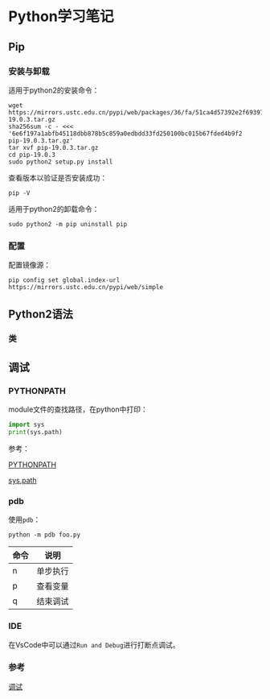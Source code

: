 # Python学习笔记

## Pip

### 安装与卸载

适用于python2的安装命令：

```shell
wget https://mirrors.ustc.edu.cn/pypi/web/packages/36/fa/51ca4d57392e2f69397cd6e5af23da2a8d37884a605f9e3f2d3bfdc48397/pip-19.0.3.tar.gz
sha256sum -c - <<< '6e6f197a1abfb45118dbb878b5c859a0edbdd33fd250100bc015b67fded4b9f2  pip-19.0.3.tar.gz'
tar xvf pip-19.0.3.tar.gz
cd pip-19.0.3
sudo python2 setup.py install
```

查看版本以验证是否安装成功：

```shell
pip -V
```

适用于python2的卸载命令：

```
sudo python2 -m pip uninstall pip
```

### 配置

配置镜像源：

```shell
pip config set global.index-url https://mirrors.ustc.edu.cn/pypi/web/simple
```

## Python2语法

### 类

## 调试

### PYTHONPATH

module文件的查找路径，在python中打印：

```python
import sys
print(sys.path)
```

参考：

[PYTHONPATH](https://docs.python.org/2/using/cmdline.html#envvar-PYTHONPATH)

[sys.path](https://docs.python.org/2/library/sys.html#sys.path)

### pdb

使用`pdb`：

```shell
python -m pdb foo.py
```

| 命令 | 说明     |
| ---- | -------- |
| n    | 单步执行 |
| p    | 查看变量 |
| q    | 结束调试 |

### IDE

在VsCode中可以通过`Run and Debug`进行打断点调试。

### 参考

[调试](https://www.liaoxuefeng.com/wiki/1016959663602400/1017602696742912)
